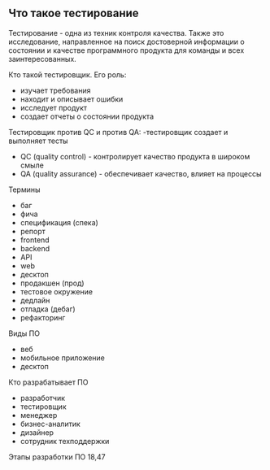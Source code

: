 ## Что такое тестирование

Тестирование - одна из техник контроля качества. Также это исследование, направленное на поиск достоверной информации о состоянии и качестве программного продукта для команды и всех заинтересованных.

Кто такой тестировщик. Его роль:
- изучает требования
- находит и описывает ошибки
- исследует продукт
- создает отчеты о состоянии продукта

Тестировщик против QC и против QA:
-тестировщик создает и выполняет тесты
- QC (quality control) - контролирует качество продукта в широком смыле
- QA (quality assurance) - обеспечивает качество, влияет на процессы

Термины
- баг
- фича
- спецификация (спека)
- репорт
- frontend
- backend
- API
- web
- десктоп
- продакшен (прод)
- тестовое окружение
- дедлайн
- отладка (дебаг)
- рефакторинг

Виды ПО
- веб
- мобильное приложение
- десктоп

Кто разрабатывает ПО
- разработчик
- тестировщик
- менеджер
- бизнес-аналитик
- дизайнер
- сотрудник техподдержки

Этапы разработки ПО
18,47

